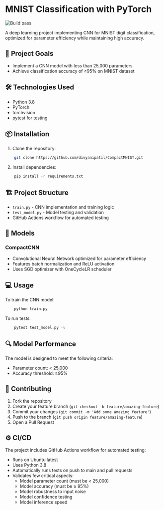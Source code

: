 # MNIST Classification with PyTorch
![Build pass](https://github.com/divyanipatil/CompactMNIST/actions/workflows/model_validation.yml/badge.svg)

A deep learning project implementing CNN for MNIST digit classification, optimized for parameter efficiency while maintaining high accuracy.

## 🎯 Project Goals

- Implement a CNN model with less than 25,000 parameters
- Achieve classification accuracy of ≥95% on MNIST dataset

## 🛠️ Technologies Used

- Python 3.8
- PyTorch
- torchvision
- pytest for testing

## 📦 Installation

1. Clone the repository:
```bash
    git clone https://github.com/divyanipatil/CompactMNIST.git
```

2. Install dependencies:
```bash
    pip install -r requirements.txt
```
## 🏗️ Project Structure

- `train.py` - CNN implementation and training logic
- `test_model.py` - Model testing and validation
- GitHub Actions workflow for automated testing

## 🚀 Models

### CompactCNN
- Convolutional Neural Network optimized for parameter efficiency
- Features batch normalization and ReLU activation
- Uses SGD optimizer with OneCycleLR scheduler

## 💻 Usage

To train the CNN model:
```bash
    python train.py
```

To run tests:
```bash
    pytest test_model.py -v
```

## 🔍 Model Performance

The model is designed to meet the following criteria:
- Parameter count: < 25,000
- Accuracy threshold: ≥95%

## 🤝 Contributing

1. Fork the repository
2. Create your feature branch (`git checkout -b feature/amazing-feature`)
3. Commit your changes (`git commit -m 'Add some amazing feature'`)
4. Push to the branch (`git push origin feature/amazing-feature`)
5. Open a Pull Request

## ⚙️ CI/CD

The project includes GitHub Actions workflow for automated testing:
- Runs on Ubuntu latest
- Uses Python 3.8
- Automatically runs tests on push to main and pull requests
- Validates few critical aspects:
     - Model parameter count (must be < 25,000)
     - Model accuracy (must be ≥ 95%)
     - Model robustness to input noise
     - Model confidence testing
     - Model inference speed